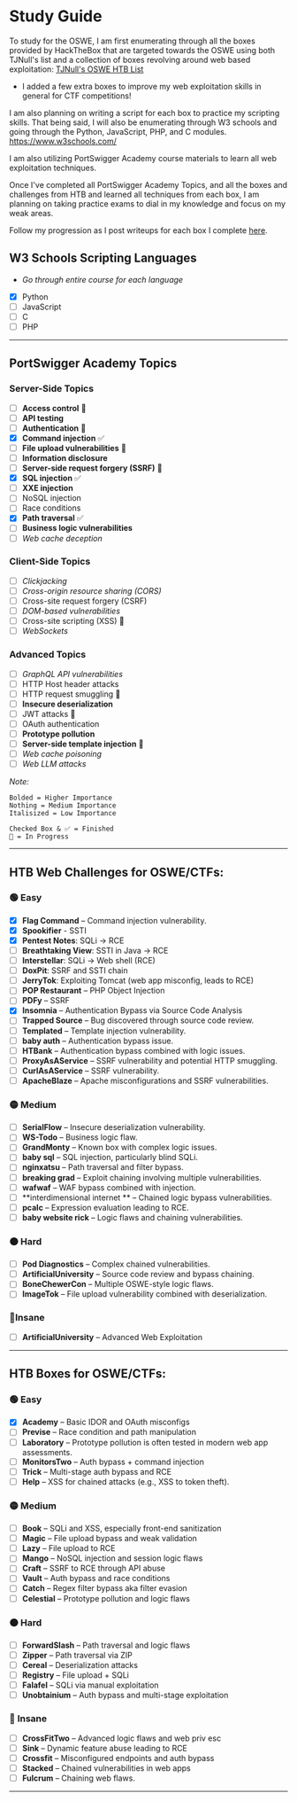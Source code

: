 # Study Guide
To study for the OSWE, I am first enumerating through all the boxes provided by HackTheBox that are targeted towards the OSWE using both TJNull's list and a collection of boxes revolving around web based exploitation:
[TJNull's OSWE HTB List](https://docs.google.com/spreadsheets/u/0/d/1dwSMIAPIam0PuRBkCiDI88pU3yzrqqHkDtBngUHNCw8/htmlview?pli=1#)
- I added a few extra boxes to improve my web exploitation skills in general for CTF competitions!

I am also planning on writing a script for each box to practice my scripting skills. That being said, I will also be enumerating through W3 schools and going through the Python, JavaScript, PHP, and C modules.
https://www.w3schools.com/

I am also utilizing PortSwigger Academy course materials to learn all web exploitation techniques.

Once I've completed all PortSwigger Academy Topics, and all the boxes and challenges from HTB and learned all techniques from each box, I am planning on taking practice exams to dial in my knowledge and focus on my weak areas.

Follow my progression as I post writeups for each box I complete [here](/Writeups/Hack%20The%20Box/).

## W3 Schools Scripting Languages 
- *Go through entire course for each language*
- [x] Python
- [ ] JavaScript
- [ ] C
- [ ] PHP

---

## PortSwigger Academy Topics
### Server-Side Topics
- [ ]  **Access control** 🔄
- [ ]  **API testing**
- [ ]  **Authentication** 🔄
- [x]  **Command injection** ✅
- [ ]  **File upload vulnerabilities** 🔄
- [ ]  **Information disclosure**
- [ ]  **Server-side request forgery (SSRF)** 🔄
- [x]  **SQL injection** ✅
- [ ]  **XXE injection**
- [ ]  NoSQL injection
- [ ]  Race conditions
- [x]  **Path traversal** ✅
- [ ]  **Business logic vulnerabilities**
- [ ]  _Web cache deception_
### Client-Side Topics
- [ ]  _Clickjacking_
- [ ]  _Cross-origin resource sharing (CORS)_
- [ ]  Cross-site request forgery (CSRF)
- [ ]  _DOM-based vulnerabilities_
- [ ]  Cross-site scripting (XSS) 🔄
- [ ]  _WebSockets_
### Advanced Topics
- [ ]  _GraphQL API vulnerabilities_ 
- [ ]  HTTP Host header attacks
- [ ]  HTTP request smuggling 🔄
- [ ]  **Insecure deserialization**
- [ ]  JWT attacks 🔄
- [ ]  OAuth authentication
- [ ]  **Prototype pollution**
- [ ]  **Server-side template injection** 🔄
- [ ]  _Web cache poisoning_
- [ ]  _Web LLM attacks_

_Note:_
```
Bolded = Higher Importance
Nothing = Medium Importance
Italisized = Low Importance

Checked Box & ✅ = Finished
🔄 = In Progress 
```

---
## HTB Web Challenges for OSWE/CTFs:
### 🟢 Easy
- [x] **Flag Command** – Command injection vulnerability.
- [x] **Spookifier** - SSTI
- [x] **Pentest Notes**: SQLi → RCE
- [ ] **Breathtaking View**: SSTI in Java → RCE
- [ ] **Interstellar**: SQLi → Web shell (RCE)
- [ ] **DoxPit**: SSRF and SSTI chain
- [ ] **JerryTok**: Exploiting Tomcat (web app misconfig, leads to RCE)
- [ ] **POP Restaurant** – PHP Object Injection
- [ ] **PDFy** – SSRF
- [x] **Insomnia** – Authentication Bypass via Source Code Analysis
- [ ] **Trapped Source** – Bug discovered through source code review.
- [ ] **Templated** – Template injection vulnerability.
- [ ] **baby auth** – Authentication bypass issue.
- [ ] **HTBank** – Authentication bypass combined with logic issues.
- [ ] **ProxyAsAService** – SSRF vulnerability and potential HTTP smuggling.
- [ ] **CurlAsAService** – SSRF vulnerability.
- [ ] **ApacheBlaze** – Apache misconfigurations and SSRF vulnerabilities.
### 🟡 Medium
- [ ] **SerialFlow** – Insecure deserialization vulnerability.
- [ ] **WS-Todo** – Business logic flaw.
- [ ] **GrandMonty** – Known box with complex logic issues.
- [ ] **baby sql** – SQL injection, particularly blind SQLi.
- [ ] **nginxatsu** – Path traversal and filter bypass.
- [ ] **breaking grad** – Exploit chaining involving multiple vulnerabilities.
- [ ] **wafwaf** – WAF bypass combined with injection.
- [ ] **interdimensional internet ** – Chained logic bypass vulnerabilities.
- [ ] **pcalc** – Expression evaluation leading to RCE.
- [ ] **baby website rick** – Logic flaws and chaining vulnerabilities.
### 🟠 Hard
- [ ] **Pod Diagnostics** – Complex chained vulnerabilities.
- [ ] **ArtificialUniversity** – Source code review and bypass chaining.
- [ ] **BoneChewerCon** – Multiple OSWE-style logic flaws.
- [ ] **ImageTok** – File upload vulnerability combined with deserialization.
### 🔴Insane
- [ ] **ArtificialUniversity** – Advanced Web Exploitation

---
## HTB Boxes for OSWE/CTFs:
### 🟢 **Easy**
- [x] **Academy** – Basic IDOR and OAuth misconfigs
- [ ] **Previse** – Race condition and path manipulation
- [ ] **Laboratory** – Prototype pollution is often tested in modern web app assessments.
- [ ] **MonitorsTwo** – Auth bypass + command injection
- [ ] **Trick** – Multi-stage auth bypass and RCE
- [ ] **Help** – XSS for chained attacks (e.g., XSS to token theft).

### 🟡 **Medium**
- [ ] **Book** – SQLi and XSS, especially front-end sanitization
- [ ] **Magic** – File upload bypass and weak validation
- [ ] **Lazy** – File upload to RCE
- [ ] **Mango** – NoSQL injection and session logic flaws
- [ ] **Craft** – SSRF to RCE through API abuse
- [ ] **Vault** – Auth bypass and race conditions
- [ ] **Catch** – Regex filter bypass aka filter evasion
- [ ] **Celestial** – Prototype pollution and logic flaws
### 🟠 **Hard**
- [ ] **ForwardSlash** – Path traversal and logic flaws
- [ ] **Zipper** – Path traversal via ZIP
- [ ] **Cereal** – Deserialization attacks
- [ ] **Registry** – File upload + SQLi
- [ ] **Falafel** – SQLi via manual exploitation
- [ ] **Unobtainium** – Auth bypass and multi-stage exploitation
### 🔴 **Insane**
- [ ] **CrossFitTwo** – Advanced logic flaws and web priv esc
- [ ] **Sink** – Dynamic feature abuse leading to RCE
- [ ] **Crossfit** – Misconfigured endpoints and auth bypass
- [ ] **Stacked** – Chained vulnerabilities in web apps
- [ ] **Fulcrum** – Chaining web flaws.

---
